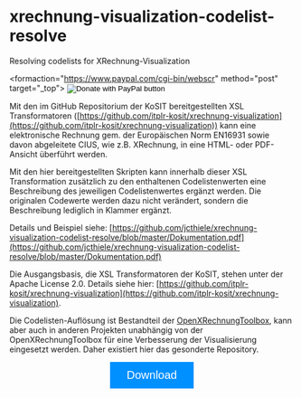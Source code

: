# xrechnung-visualization-codelist-resolve
Resolving codelists for XRechnung-Visualization

<style>
	.btn {
	  background-color: #0090ff;
	  border: none;
	  color: white;
	  padding: 12px 30px;
	  cursor: pointer;
	  font-size: 20px;
	}
	.btn:hover {
	  background-color: RoyalBlue;
	} 	
</style>

<formaction="https://www.paypal.com/cgi-bin/webscr" method="post" target="_top">
<input  style="text-align:center;" type="hidden" name="cmd" value="_s-xclick" />
<input  style="text-align:center;" type="hidden" name="hosted_button_id" value="TSKNUKCM9KL3L" />
<input  style="text-align:center;" type="image" src="https://www.paypalobjects.com/en_US/DK/i/btn/btn_donateCC_LG.gif" border="0" name="submit" title="PayPal - The safer, easier way to pay online!" alt="Donate with PayPal button" />
<img alt="" border="0" src="https://www.paypal.com/en_DE/i/scr/pixel.gif" width="1" height="1" />
</form>


Mit den im GitHub Repositorium der KoSIT bereitgestellten XSL Transformatoren ([https://github.com/itplr-kosit/xrechnung-visualization](https://github.com/itplr-kosit/xrechnung-visualization)) kann eine elektronische Rechnung gem. der Europäischen Norm EN16931 sowie davon abgeleitete CIUS, wie z.B. XRechnung, in eine HTML- oder PDF-Ansicht überführt werden.

Mit den hier bereitgestellten Skripten kann innerhalb dieser XSL Transformation zusätzlich zu den enthaltenen Codelistenwerten eine Beschreibung des jeweiligen Codelistenwertes ergänzt werden. Die originalen Codewerte werden dazu nicht verändert, sondern die Beschreibung lediglich in Klammer ergänzt.

Details und Beispiel siehe: [https://github.com/jcthiele/xrechnung-visualization-codelist-resolve/blob/master/Dokumentation.pdf](https://github.com/jcthiele/xrechnung-visualization-codelist-resolve/blob/master/Dokumentation.pdf)

Die Ausgangsbasis, die XSL Transformatoren der KoSIT, stehen unter der Apache License 2.0. Details siehe hier: [https://github.com/itplr-kosit/xrechnung-visualization](https://github.com/itplr-kosit/xrechnung-visualization).

Die Codelisten-Auflösung ist Bestandteil der [OpenXRechnungToolbox](https://jcthiele.github.io/OpenXRechnungToolbox/), kann aber auch in anderen Projekten unabhängig von der OpenXRechnungToolbox für eine Verbesserung der Visualisierung eingesetzt werden. Daher existiert hier das gesonderte Repository.


<!-- Add icon library -->
<link rel="stylesheet" href="https://cdnjs.cloudflare.com/ajax/libs/font-awesome/4.7.0/css/font-awesome.min.css">
<!-- Auto width -->
<center><a href="https://github.com/jcthiele/xrechnung-visualization-codelist-resolve/releases" target="_blank"><button class="btn"><i class="fa fa-download"></i> Download</button></a></center>


